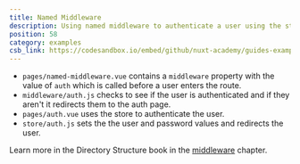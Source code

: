 ```yaml
---
title: Named Middleware
description: Using named middleware to authenticate a user using the store and allow them to visit a page once authenticated
position: 58
category: examples
csb_link: https://codesandbox.io/embed/github/nuxt-academy/guides-examples/tree/master/04_directory_structure/09_middleware_named
---
```


- `pages/named-middleware.vue` contains a `middleware` property with the value of `auth` which is called before a user enters the route.
- `middleware/auth.js` checks to see if the user is authenticated and if they aren't it redirects them to the auth page.
- `pages/auth.vue` uses the store to authenticate the user.
- `store/auth.js` sets the the user and password values and redirects the user.

<base-alert type="next">

Learn more in the Directory Structure book in the [middleware](/guides/directory-structure/middleware#named-middleware) chapter.

</base-alert>

<code-sandbox :src="csb_link"></code-sandbox>
